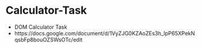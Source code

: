 # Calculator-Task
<ul><li>DOM Calculator Task</li>
<li>https://docs.google.com/document/d/1VyZJG0KZAoZEs3h_lpP65XPekNqsbFp8bouOZSWsOTc/edit</li></ul>

